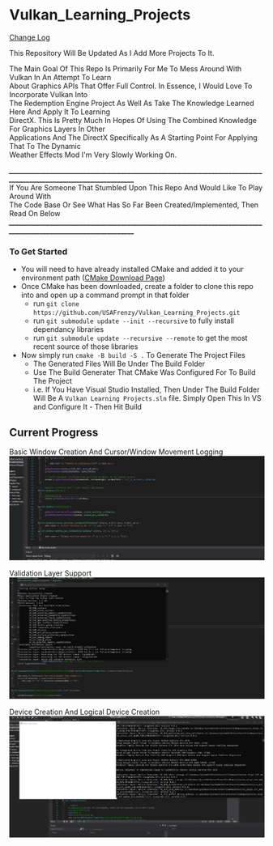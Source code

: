 # Vulkan_Learning_Projects #

[Change Log](https://github.com/USAFrenzy/Vulkan_Learning_Projects/wiki/Change-Log)

This Repository Will Be Updated As I Add More Projects To It.

The Main Goal Of This Repo Is Primarily For Me To Mess Around With Vulkan In An Attempt To Learn \
About Graphics APIs That Offer Full Control. In Essence, I Would Love To Incorporate Vulkan Into \
The Redemption Engine Project As Well As Take The Knowledge Learned Here And Apply It To Learning \
DirectX. This Is Pretty Much In Hopes Of Using The Combined Knowledge For Graphics Layers In Other \
Applications And The DirectX Specifically As A Starting Point For Applying That To The Dynamic \
Weather Effects Mod I'm Very Slowly Working On. 

***________________________________________________________________________________________________________________*** \
If You Are Someone That Stumbled Upon This Repo And Would Like To Play Around With \
The Code Base Or See What Has So Far Been Created/Implemented, Then Read On Below \
***________________________________________________________________________________________________________________*** 

### To Get Started ###
- You will need to have already installed CMake and added it to your environment path ([CMake Download Page](https://cmake.org/download))
- Once CMake has been downloaded, create a folder to clone this repo into and open up a command prompt in that folder
    - run ```git clone https://github.com/USAFrenzy/Vulkan_Learning_Projects.git```
    - run ```git submodule update --init --recursive``` to fully install dependancy libraries
    - run ```git submodule update --recursive --remote``` to get the most recent source of those libraries
- Now simply run ```cmake -B build -S .``` To Generate The Project Files
    - The Generated Files Will Be Under The Build Folder
    - Use The Build Generater That CMake Was Configured For To Build The Project
    - i.e. If You Have Visual Studio Installed, Then Under The Build Folder Will
      Be A ```Vulkan Learning Projects.sln``` file. Simply Open This In VS and 
      Configure It - Then Hit Build 



## Current Progress ##

Basic Window Creation And Cursor/Window Movement Logging
![](https://github.com/USAFrenzy/Vulkan_Learning_Projects/blob/main/Resources/ProgressPhotos/Vulkan_Project_Progress_01.gif)

Validation Layer Support 
![](https://github.com/USAFrenzy/Vulkan_Learning_Projects/blob/main/Resources/ProgressPhotos/Vulkan_Project_Progress_02.gif)

Device Creation And Logical Device Creation
![](https://github.com/USAFrenzy/Vulkan_Learning_Projects/blob/main/Resources/ProgressPhotos/Vulkan_Project_Progress_03.gif)



